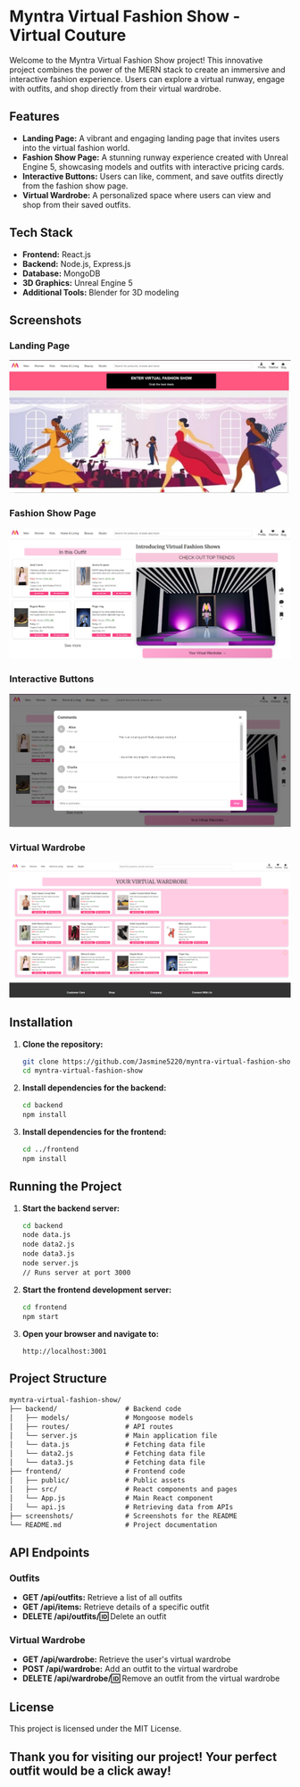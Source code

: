 # Myntra Virtual Fashion Show - Virtual Couture

Welcome to the Myntra Virtual Fashion Show project! This innovative project combines the power of the MERN stack to create an immersive and interactive fashion experience. Users can explore a virtual runway, engage with outfits, and shop directly from their virtual wardrobe.

## Features

- **Landing Page:** A vibrant and engaging landing page that invites users into the virtual fashion world.
- **Fashion Show Page:** A stunning runway experience created with Unreal Engine 5, showcasing models and outfits with interactive pricing cards.
- **Interactive Buttons:** Users can like, comment, and save outfits directly from the fashion show page.
- **Virtual Wardrobe:** A personalized space where users can view and shop from their saved outfits.

## Tech Stack

- **Frontend:** React.js
- **Backend:** Node.js, Express.js
- **Database:** MongoDB
- **3D Graphics:** Unreal Engine 5
- **Additional Tools:** Blender for 3D modeling

## Screenshots

### Landing Page
![Landing Page](screenshots/landing-page.jpg)

### Fashion Show Page
![Fashion Show Page](screenshots/fashion-show-page.jpg)

### Interactive Buttons
![Interactive Buttons](screenshots/interactive-buttons.png)

### Virtual Wardrobe
![Virtual Wardrobe](screenshots/virtual-wardrobe.png)

## Installation

1. **Clone the repository:**
   ```bash
   git clone https://github.com/Jasmine5220/myntra-virtual-fashion-show.git
   cd myntra-virtual-fashion-show
   ```

2. **Install dependencies for the backend:**
   ```bash
   cd backend
   npm install
   ```

3. **Install dependencies for the frontend:**
   ```bash
   cd ../frontend
   npm install
   ```

## Running the Project

1. **Start the backend server:**
   ```bash
   cd backend
   node data.js
   node data2.js
   node data3.js
   node server.js
   // Runs server at port 3000
   ```

2. **Start the frontend development server:**
   ```bash
   cd frontend
   npm start
   ```

3. **Open your browser and navigate to:**
   ```
   http://localhost:3001
   ```

## Project Structure

```
myntra-virtual-fashion-show/
├── backend/                 # Backend code
│   ├── models/              # Mongoose models
│   ├── routes/              # API routes
│   └── server.js            # Main application file
│   └── data.js              # Fetching data file
│   └── data2.js             # Fetching data file
│   └── data3.js             # Fetching data file
├── frontend/                # Frontend code
│   ├── public/              # Public assets
│   ├── src/                 # React components and pages
│   └── App.js               # Main React component
│   └── api.js               # Retrieving data from APIs
├── screenshots/             # Screenshots for the README
└── README.md                # Project documentation
```

## API Endpoints

### Outfits
- **GET /api/outfits:** Retrieve a list of all outfits
- **GET /api/items:** Retrieve details of a specific outfit
- **DELETE /api/outfits/:id:** Delete an outfit

### Virtual Wardrobe
- **GET /api/wardrobe:** Retrieve the user's virtual wardrobe
- **POST /api/wardrobe:** Add an outfit to the virtual wardrobe
- **DELETE /api/wardrobe/:id:** Remove an outfit from the virtual wardrobe

## License

This project is licensed under the MIT License.

## Thank you for visiting our project! Your perfect outfit would be a click away!
